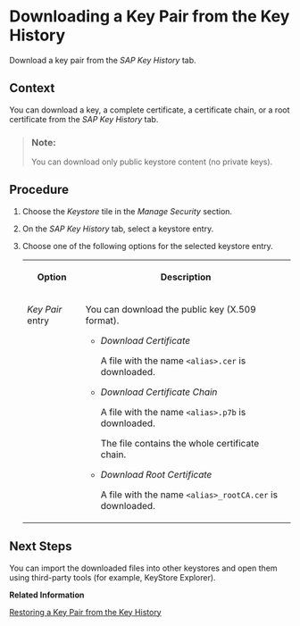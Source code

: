 <!-- loio8e896591313e49ee9489fc58943251d9 -->

# Downloading a Key Pair from the Key History

Download a key pair from the *SAP Key History* tab.



## Context

You can download a key, a complete certificate, a certificate chain, or a root certificate from the *SAP Key History* tab.

> ### Note:  
> You can download only public keystore content \(no private keys\).



## Procedure

1.  Choose the *Keystore* tile in the *Manage Security* section.

2.  On the *SAP Key History* tab, select a keystore entry.

3.  Choose one of the following options for the selected keystore entry.


    <table>
    <tr>
    <th valign="top">

    Option


    
    </th>
    <th valign="top">

    Description


    
    </th>
    </tr>
    <tr>
    <td valign="top">
    
    *Key Pair* entry


    
    </td>
    <td valign="top">
    
    You can download the public key \(X.509 format\).

    -   *Download Certificate*

        A file with the name `<alias>.cer` is downloaded.

    -   *Download Certificate Chain*

        A file with the name `<alias>.p7b` is downloaded.

        The file contains the whole certificate chain.

    -   *Download Root Certificate*

        A file with the name `<alias>_rootCA.cer` is downloaded.



    
    </td>
    </tr>
    </table>
    



<a name="loio8e896591313e49ee9489fc58943251d9__postreq_a2v_rq5_xz"/>

## Next Steps

You can import the downloaded files into other keystores and open them using third-party tools \(for example, KeyStore Explorer\).

**Related Information**  


[Restoring a Key Pair from the Key History](restoring-a-key-pair-from-the-key-history-43965e7.md "Restore a key pair from the SAP Key History.")

